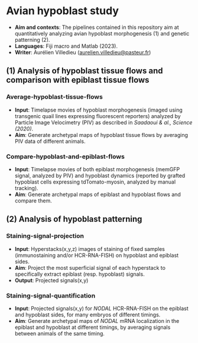 # Avian hypoblast study

- **Aim and contexts**: The pipelines contained in this repository aim at quantitatively analyzing avian hypoblast morphogenesis (1) and genetic patterning (2). 
- **Languages**: Fiji macro and Matlab (2023).
- **Writer**: Aurélien Villedieu (aurelien.villedieu@pasteur.fr)

## (1) Analysis of hypoblast tissue flows and comparison with epiblast tissue flows
### Average-hypoblast-tissue-flows
- **Input**: Timelapse movies of hypoblast morphogenesis (imaged using transgenic quail lines expressing fluorescent reporters) analyzed by Particle Image Velocimetry (PIV) as described in *Saadaoui & al., Science (2020)*.
- **Aim**: Generate archetypal maps of hypoblast tissue flows by averaging PIV data of different animals.

### Compare-hypoblast-and-epiblast-flows
- **Input**: Timelapse movies of both epiblast morphogenesis (memGFP signal, analyzed by PIV) and hypoblast dynamics (reported by grafted hypoblast cells expressing tdTomato-myosin, analyzed by manual tracking).
- **Aim**: Generate archetypal maps of epiblast and hypoblast flows and compare them.


## (2) Analysis of hypoblast patterning
### Staining-signal-projection
- **Input**: Hyperstacks(x,y,z) images of staining of fixed samples (immunostaining and/or HCR-RNA-FISH) on hypoblast and epiblast sides.
- **Aim**: Project the most superficial signal of each hyperstack to specifically extract epiblast (resp. hypoblast) signals.
- **Output**: Projected signals(x,y)

### Staining-signal-quantification
- **Input**: Projected signals(x,y) for *NODAL* HCR-RNA-FISH on the epiblast and hypoblast sides, for many embryos of different timings.
- **Aim**: Generate archetypal maps of *NODAL* mRNA localization in the epiblast and hypoblast at different timings, by averaging signals between animals of the same timing.
